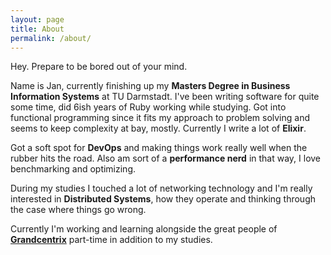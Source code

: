 ```yaml
---
layout: page
title: About
permalink: /about/
---
```


Hey. Prepare to be bored out of your mind.

Name is Jan, currently finishing up my **Masters Degree in Business Information Systems** at TU Darmstadt.
I've been writing software for quite some time, did 6ish years of Ruby working while studying.
Got into functional programming since it fits my approach to problem solving and seems to keep complexity at bay, mostly.
Currently I write a lot of **Elixir**.

Got a soft spot for **DevOps** and making things work really well when the rubber hits the road.
Also am sort of a **performance nerd** in that way, I love benchmarking and optimizing.

During my studies I touched a lot of networking technology and I'm really interested in **Distributed Systems**,
how they operate and thinking through the case where things go wrong.

Currently I'm working and learning alongside the great people of [**Grandcentrix**](https://www.grandcentrix.net/) part-time in addition to my studies.
